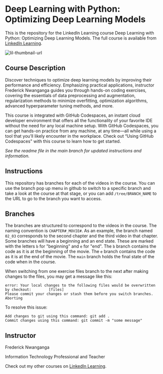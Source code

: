# Deep Learning with Python: Optimizing Deep Learning Models
This is the repository for the LinkedIn Learning course Deep Learning with Python: Optimizing Deep Learning Models. The full course is available from [LinkedIn Learning][lil-course-url].

![lil-thumbnail-url]

## Course Description

<p>Discover techniques to optimize deep learning models by improving their performance and efficiency. Emphasizing practical applications, instructor Frederick Nwanganga guides you through hands-on coding exercises, covering the essentials of data preprocessing and augmentation, regularization methods to minimize overfitting, optimization algorithms, advanced hyperparameter tuning methods, and more.</p><p>This course is integrated with GitHub Codespaces, an instant cloud developer environment that offers all the functionality of your favorite IDE without the need for any local machine setup. With GitHub Codespaces, you can get hands-on practice from any machine, at any time—all while using a tool that you’ll likely encounter in the workplace. Check out “Using GitHub Codespaces" with this course to learn how to get started.</p>

_See the readme file in the main branch for updated instructions and information._
## Instructions
This repository has branches for each of the videos in the course. You can use the branch pop up menu in github to switch to a specific branch and take a look at the course at that stage, or you can add `/tree/BRANCH_NAME` to the URL to go to the branch you want to access.

## Branches
The branches are structured to correspond to the videos in the course. The naming convention is `CHAPTER#_MOVIE#`. As an example, the branch named `02_03` corresponds to the second chapter and the third video in that chapter. 
Some branches will have a beginning and an end state. These are marked with the letters `b` for "beginning" and `e` for "end". The `b` branch contains the code as it is at the beginning of the movie. The `e` branch contains the code as it is at the end of the movie. The `main` branch holds the final state of the code when in the course.

When switching from one exercise files branch to the next after making changes to the files, you may get a message like this:

    error: Your local changes to the following files would be overwritten by checkout:        [files]
    Please commit your changes or stash them before you switch branches.
    Aborting

To resolve this issue:
	
    Add changes to git using this command: git add .
	Commit changes using this command: git commit -m "some message"

 ## Instructor

Frederick Nwanganga

Information Technology Professional and Teacher

                            

Check out my other courses on [LinkedIn Learning](https://www.linkedin.com/learning/instructors/frederick-nwanganga?u=104).


[0]: # (Replace these placeholder URLs with actual course URLs)

[lil-course-url]: https://www.linkedin.com/learning/deep-learning-with-python-optimizing-deep-learning-models
[lil-thumbnail-url]: https://media.licdn.com/dms/image/v2/D4D0DAQH8BFD--fpKJA/learning-public-crop_675_1200/B4DZT8pt8oGcAY-/0/1739405582824?e=2147483647&v=beta&t=FGb1-wz5ldJ6jHnlPzWqm8at1T2JPJBgOMGtr1xXpK0

